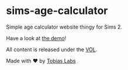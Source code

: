 # sims-age-calculator

Simple age calculator website thingy for Sims 2.

Have a look at [the demo](http://davistobias.com/sims-age-calculator/)!

All content is released under the [VOL](http://veryopenlicense.com).

Made with ♥ by [Tobias Labs](http://tobiaslabs.com)
